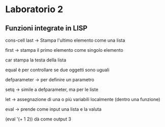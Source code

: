 # Laboratorio 2
## Funzioni integrate in LISP
cons-cell
last -> Stampa l'ultimo elemento come una lista

first -> stampa il primo elemento come singolo elemento

car stampa la testa della lista

equal è per controllare se due oggetti sono uguali

defparameter -> per definire un parametro

setq -> simile a defparameter, ma per le liste

let -> assegnazione di una o più variabili localmente (dentro una funzione)

eval -> prende come input una lista e la valuta

(eval '(+ 1 2)) dà come output 3